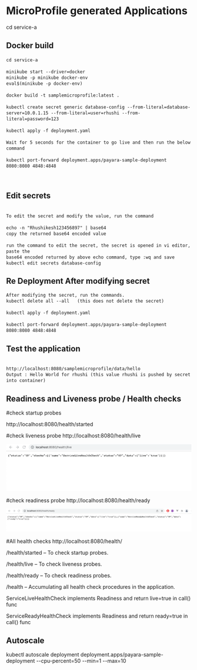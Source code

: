 # MicroProfile generated Applications

cd service-a

## Docker build
```
cd service-a

minikube start --driver=docker
minikube -p minikube docker-env
eval$(minikube -p docker-env)

docker build -t samplemicroprofile:latest .

kubectl create secret generic database-config --from-literal=database-server=10.0.1.15 --from-literal=user=rhushi --from-literal=password=123

kubectl apply -f deployment.yaml

Wait for 5 seconds for the container to go live and then run the below command

kubectl port-forward deployment.apps/payara-sample-deployment 8080:8080 4848:4848



```

## Edit secrets

```

To edit the secret and modify the value, run the command

echo -n "Rhushikesh123456897" | base64  
copy the returned base64 encoded value

run the command to edit the secret, the secret is opened in vi editor, paste the 
base64 encoded returned by above echo command, type :wq and save  
kubectl edit secrets database-config

```

## Re Deployment After modifying secret
```
After modifying the secret, run the commands.
kubectl delete all --all   (this does not delete the secret)

kubectl apply -f deployment.yaml

kubectl port-forward deployment.apps/payara-sample-deployment 8080:8080 4848:4848

```
## Test the application
```

http://localhost:8080/samplemicroprofile/data/hello
Output : Hello World for rhushi (this value rhushi is pushed by secret into container)

```

## Readiness and Liveness probe / Health checks

#check startup probes

http://localhost:8080/health/started

#check liveness probe
http://localhost:8080/health/live

![img_1.png](img_1.png)

#check readiness probe
http://localhost:8080/health/ready

![img.png](img.png)

#All health checks
http://localhost:8080/health/

/health/started – To check startup probes.

/health/live – To check liveness probes.

/health/ready – To check readiness probes.

/health – Accumulating all health check procedures in the application.

ServiceLiveHealthCheck implements Readiness and return live=true in call() func

ServiceReadyHealthCheck implements Readiness and return ready=true in call() func

## Autoscale
kubectl autoscale deployment deployment.apps/payara-sample-deployment --cpu-percent=50 --min=1 --max=10
